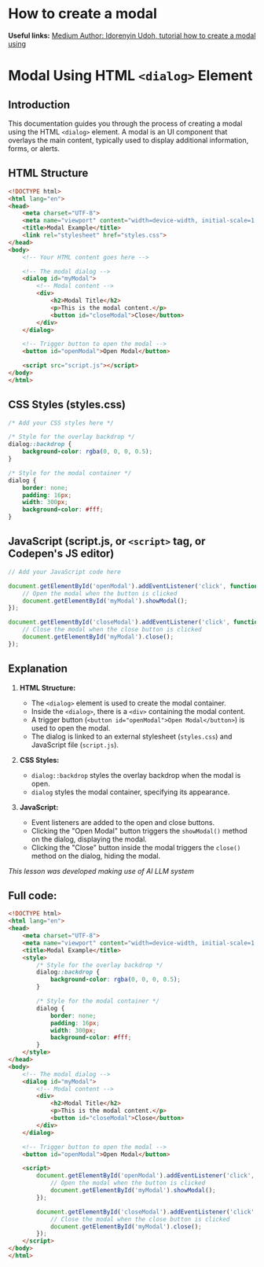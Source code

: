 # How to create a modal

**Useful links:**
[Medium Author: Idorenyin Udoh, tutorial how to create a modal using](https://medium.com/@idorenyinudoh10/mastering-modals-a-comprehensive-guide-to-building-modals-with-the-html-dialog-element-ae64a3c2bab7)


# Modal Using HTML `<dialog>` Element

## Introduction

This documentation guides you through the process of creating a modal using the HTML `<dialog>` element. A modal is an UI component that overlays the main content, typically used to display additional information, forms, or alerts.

## HTML Structure

```html
<!DOCTYPE html>
<html lang="en">
<head>
    <meta charset="UTF-8">
    <meta name="viewport" content="width=device-width, initial-scale=1.0">
    <title>Modal Example</title>
    <link rel="stylesheet" href="styles.css">
</head>
<body>
    <!-- Your HTML content goes here -->

    <!-- The modal dialog -->
    <dialog id="myModal">
        <!-- Modal content -->
        <div>
            <h2>Modal Title</h2>
            <p>This is the modal content.</p>
            <button id="closeModal">Close</button>
        </div>
    </dialog>

    <!-- Trigger button to open the modal -->
    <button id="openModal">Open Modal</button>

    <script src="script.js"></script>
</body>
</html>
```

## CSS Styles (styles.css)

```css
/* Add your CSS styles here */

/* Style for the overlay backdrop */
dialog::backdrop {
    background-color: rgba(0, 0, 0, 0.5);
}

/* Style for the modal container */
dialog {
    border: none;
    padding: 16px;
    width: 300px;
    background-color: #fff;
}
```

## JavaScript (script.js, or `<script>` tag, or Codepen's JS editor)

```javascript
// Add your JavaScript code here

document.getElementById('openModal').addEventListener('click', function() {
    // Open the modal when the button is clicked
    document.getElementById('myModal').showModal();
});

document.getElementById('closeModal').addEventListener('click', function() {
    // Close the modal when the close button is clicked
    document.getElementById('myModal').close();
});
```

## Explanation

1. **HTML Structure:**
   - The `<dialog>` element is used to create the modal container.
   - Inside the `<dialog>`, there is a `<div>` containing the modal content.
   - A trigger button (`<button id="openModal">Open Modal</button>`) is used to open the modal.
   - The dialog is linked to an external stylesheet (`styles.css`) and JavaScript file (`script.js`).

2. **CSS Styles:**
   - `dialog::backdrop` styles the overlay backdrop when the modal is open.
   - `dialog` styles the modal container, specifying its appearance.

3. **JavaScript:**
   - Event listeners are added to the open and close buttons.
   - Clicking the "Open Modal" button triggers the `showModal()` method on the dialog, displaying the modal.
   - Clicking the "Close" button inside the modal triggers the `close()` method on the dialog, hiding the modal.

*This lesson was developed making use of AI LLM system*

## Full code:

```html
<!DOCTYPE html>
<html lang="en">
<head>
    <meta charset="UTF-8">
    <meta name="viewport" content="width=device-width, initial-scale=1.0">
    <title>Modal Example</title>
    <style>
        /* Style for the overlay backdrop */
        dialog::backdrop {
            background-color: rgba(0, 0, 0, 0.5);
        }

        /* Style for the modal container */
        dialog {
            border: none;
            padding: 16px;
            width: 300px;
            background-color: #fff;
        }
    </style>
</head>
<body>
    <!-- The modal dialog -->
    <dialog id="myModal">
        <!-- Modal content -->
        <div>
            <h2>Modal Title</h2>
            <p>This is the modal content.</p>
            <button id="closeModal">Close</button>
        </div>
    </dialog>

    <!-- Trigger button to open the modal -->
    <button id="openModal">Open Modal</button>

    <script>
        document.getElementById('openModal').addEventListener('click', function() {
            // Open the modal when the button is clicked
            document.getElementById('myModal').showModal();
        });

        document.getElementById('closeModal').addEventListener('click', function() {
            // Close the modal when the close button is clicked
            document.getElementById('myModal').close();
        });
    </script>
</body>
</html>

```